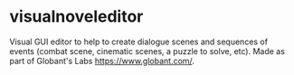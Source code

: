# visualnoveleditor
Visual GUI editor to help to create dialogue scenes and sequences of events (combat scene, cinematic scenes, a puzzle to solve, etc). Made as part of Globant's Labs https://www.globant.com/.
